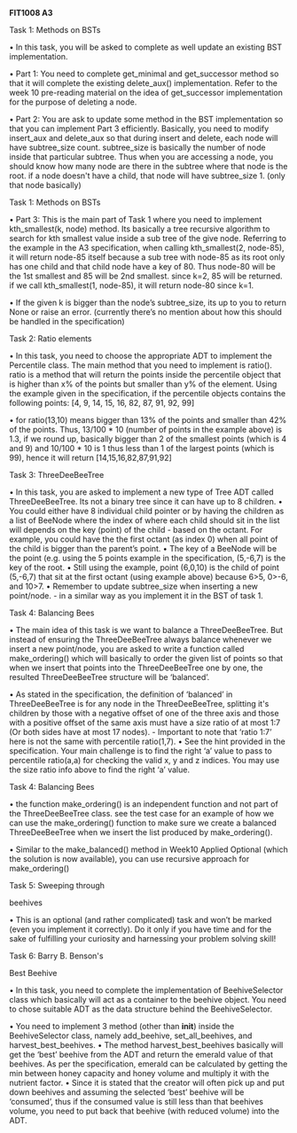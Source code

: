 **FIT1008 A3**

Task 1: Methods on BSTs

• In this task, you will be asked to complete as well update an existing
BST implementation.

• Part 1: You need to complete get_minimal and get_successor method
so that it will complete the existing delete_aux() implementation. Refer
to the week 10 pre-reading material on the idea of get_successor
implementation for the purpose of deleting a node.

• Part 2: You are ask to update some method in the BST implementation
so that you can implement Part 3 efficiently. Basically, you need to
modify insert_aux and delete_aux so that during insert and delete,
each node will have subtree_size count. subtree_size is basically the
number of node inside that particular subtree. Thus when you are
accessing a node, you should know how many node are there in the
subtree where that node is the root. if a node doesn't have a child, that
node will have subtree_size 1. (only that node basically)

Task 1: Methods on BSTs

• Part 3: This is the main part of Task 1 where you need to
implement kth_smallest(k, node) method. Its basically a tree
recursive algorithm to search for kth smallest value inside a
sub tree of the give node. Referring to the example in the A3
specification, when calling kth_smallest(2, node-85), it will return node-85 itself because a sub tree with node-85 as its
root only has one child and that child node have a key of 80.
Thus node-80 will be the 1st smallest and 85 will be 2nd
smallest. since k=2, 85 will be returned. if we call
kth_smallest(1, node-85), it will return node-80 since k=1.

• If the given k is bigger than the node’s subtree_size, its up to
you to return None or raise an error. (currently there’s no
mention about how this should be handled in the specification)

Task 2: Ratio elements

• In this task, you need to choose the appropriate ADT to implement
the Percentile class. The main method that you need to implement
is ratio(). ratio is a method that will return the points inside the
percentile object that is higher than x% of the points but smaller
than y% of the element. Using the example given in the
specification, if the percentile objects contains the following
points: [4, 9, 14, 15, 16, 82, 87, 91, 92, 99]

• for ratio(13,10) means bigger than 13% of the points and
smaller than 42% of the points. Thus, 13/100 * 10 (number of
points in the example above) is 1.3, if we round up, basically
bigger than 2 of the smallest points (which is 4 and 9) and
10/100 * 10 is 1 thus less than 1 of the largest points (which is
99), hence it will return [14,15,16,82,87,91,92]

Task 3: ThreeDeeBeeTree

• In this task, you are asked to implement a new type of Tree ADT called
ThreeDeeBeeTree. Its not a binary tree since it can have up to 8 children.
• You could either have 8 individual child pointer or by having the children
as a list of BeeNode where the index of where each child should sit in the
list will depends on the key (point) of the child - based on the octant. For
example, you could have the the first octant (as index 0) when all point of the child is bigger than the parent’s point.
• The key of a BeeNode will be the point (e.g. using the 5 points example
in the specification, (5,-6,7) is the key of the root.
• Still using the example, point (6,0,10) is the child of point (5,-6,7) that sit
at the first octant (using example above) because 6>5, 0>-6, and 10>7.
• Remember to update subtree_size when inserting a new point/node. - in
a similar way as you implement it in the BST of task 1.

Task 4: Balancing Bees

• The main idea of this task is we want to balance a ThreeDeeBeeTree. But
instead of ensuring the ThreeDeeBeeTree always balance whenever we
insert a new point/node, you are asked to write a function called
make_ordering() which will basically to order the given list of points so
that when we insert that points into the ThreeDeeBeeTree one by one, the
resulted ThreeDeeBeeTree structure will be ‘balanced’.

• As stated in the specification, the definition of ‘balanced’ in
ThreeDeeBeeTree is for any node in the ThreeDeeBeeTree, splitting it's
children by those with a negative offset of one of the three axis and those
with a positive offset of the same axis must have a size ratio of at most
1:7 (Or both sides have at most 17 nodes). - Important to note that ‘ratio
1:7’ here is not the same with percentile ratio(1,7).
• See the hint provided in the specification. Your main challenge is to find
the right ‘a’ value to pass to percentile ratio(a,a) for checking the valid x,
y and z indices. You may use the size ratio info above to find the right ‘a’ value.

Task 4: Balancing Bees

• the function make_ordering() is an independent function
and not part of the ThreeDeeBeeTree class. see the test
case for an example of how we can use the
make_ordering() function to make sure we create a
balanced ThreeDeeBeeTree when we insert the list
produced by make_ordering().

• Similar to the make_balanced() method in Week10 Applied
Optional (which the solution is now available), you can use
recursive approach for make_ordering()

Task 5: Sweeping through

beehives

• This is an optional (and rather complicated) task and won’t
be marked (even you implement it correctly). Do it only if
you have time and for the sake of fulfilling your curiosity and
harnessing your problem solving skill!

Task 6: Barry B. Benson's

Best Beehive

• In this task, you need to complete the implementation of BeehiveSelector
class which basically will act as a container to the beehive object. You need
to chose suitable ADT as the data structure behind the BeehiveSelector.

• You need to implement 3 method (other than __init__) inside the
BeehiveSelector class, namely add_beehive, set_all_beehives, and
harvest_best_beehives.
• The method harvest_best_beehives basically will get the ‘best’ beehive from
the ADT and return the emerald value of that beehives. As per the
specification, emerald can be calculated by getting the min between honey
capacity and honey volume and multiply it with the nutrient factor.
• Since it is stated that the creator will often pick up and put down
beehives and assuming the selected ‘best’ beehive will be ‘consumed’,
thus if the consumed value is still less than that beehives volume, you
need to put back that beehive (with reduced volume) into the ADT.
